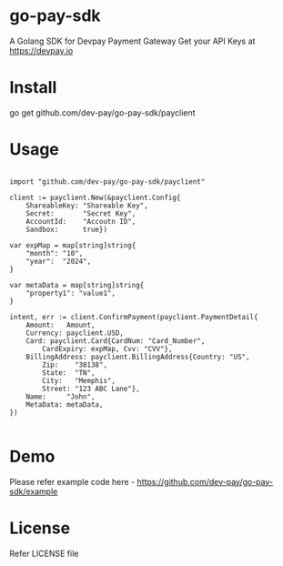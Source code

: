# go-pay-sdk
A Golang SDK for Devpay Payment Gateway  Get your API Keys at https://devpay.io

# Install
go get github.com/dev-pay/go-pay-sdk/payclient

# Usage 

```golang

import "github.com/dev-pay/go-pay-sdk/payclient"

client := payclient.New(&payclient.Config{
	ShareableKey: "Shareable Key",
	Secret:       "Secret Key",
	AccountId:    "Accoutn ID",
	Sandbox:      true})

var expMap = map[string]string{
	"month": "10",
	"year":  "2024",
}

var metaData = map[string]string{
	"property1": "value1",
}

intent, err := client.ConfirmPayment(payclient.PaymentDetail{
	Amount:   Amount,
	Currency: payclient.USD,
	Card: payclient.Card{CardNum: "Card_Number",
		CardExpiry: expMap, Cvv: "CVV"},
	BillingAddress: payclient.BillingAddress{Country: "US",
		Zip:    "38138",
		State:  "TN",
		City:   "Memphis",
		Street: "123 ABC Lane"},
	Name:     "John",
	MetaData: metaData,
})


```

# Demo
Please refer example code here - https://github.com/dev-pay/go-pay-sdk/example

# License
Refer LICENSE file
